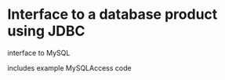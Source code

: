 # Interface to a database product using JDBC



interface to MySQL 



includes example MySQLAccess code
